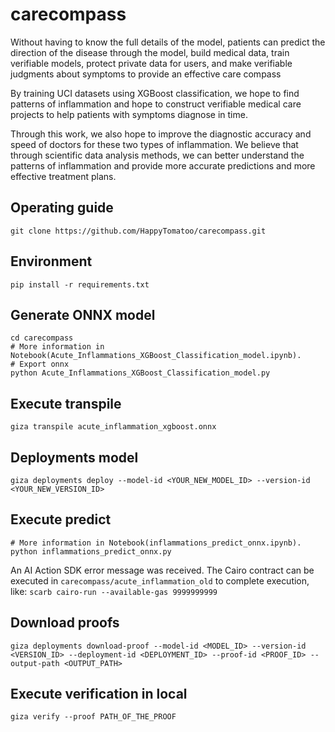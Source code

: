 # carecompass
Without having to know the full details of the model, patients can predict the direction of the disease through the model, build medical data, train verifiable models, protect private data for users, and make verifiable judgments about symptoms to provide an effective care compass

By training UCI datasets using XGBoost classification, we hope to find patterns of inflammation and hope to construct verifiable medical care projects to help patients with symptoms diagnose in time.

Through this work, we also hope to improve the diagnostic accuracy and speed of doctors for these two types of inflammation. We believe that through scientific data analysis methods, we can better understand the patterns of inflammation and provide more accurate predictions and more effective treatment plans.

## Operating guide
```shell
git clone https://github.com/HappyTomatoo/carecompass.git
```
## Environment
```shell
pip install -r requirements.txt
```
## Generate ONNX model
```shell
cd carecompass
# More information in Notebook(Acute_Inflammations_XGBoost_Classification_model.ipynb).
# Export onnx
python Acute_Inflammations_XGBoost_Classification_model.py

```

## Execute transpile
```shell
giza transpile acute_inflammation_xgboost.onnx
```

## Deployments model
```shell
giza deployments deploy --model-id <YOUR_NEW_MODEL_ID> --version-id <YOUR_NEW_VERSION_ID>
```

## Execute predict
```shell
# More information in Notebook(inflammations_predict_onnx.ipynb).
python inflammations_predict_onnx.py

```
An AI Action SDK error message was received.
The Cairo contract can be executed in `carecompass/acute_inflammation_old` to complete execution, like: `scarb cairo-run --available-gas 9999999999`

## Download proofs
```shell
giza deployments download-proof --model-id <MODEL_ID> --version-id <VERSION_ID> --deployment-id <DEPLOYMENT_ID> --proof-id <PROOF_ID> --output-path <OUTPUT_PATH>
```

## Execute verification in local
```shel
giza verify --proof PATH_OF_THE_PROOF
```